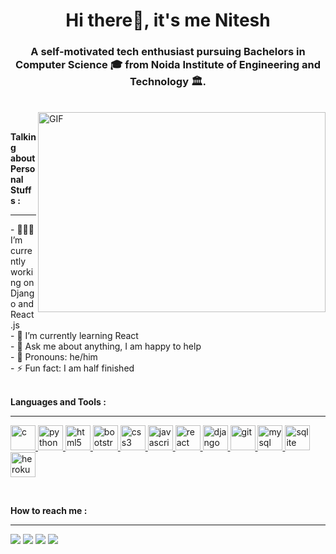 <h1 align="center">Hi there👋, it's me Nitesh</h1>
<h3 align="center">A self-motivated tech enthusiast pursuing Bachelors in Computer Science 🎓 from Noida Institute of Engineering and Technology 🏛.</h3>

<br>
<img align="right" alt="GIF" src="https://github.com/abhisheknaiidu/abhisheknaiidu/blob/master/code.gif?raw=true" width="460" height="320" />
<br>

**Talking about Personal Stuffs :**
<hr>
- 👨🏽‍💻 I’m currently working on Django and React.js <br>
- 🌱 I’m currently learning React <br>
- 💬 Ask me about anything, I am happy to help<br>
- 👨 Pronouns: he/him<br>
- ⚡ Fun fact: I am half finished<br>

<br>

**Languages and Tools :**  
<hr>
<p align="left"> <a href="https://www.cprogramming.com/" target="_blank"> <img src="https://devicons.github.io/devicon/devicon.git/icons/c/c-original.svg" alt="c" width="40" height="40"/> </a> <a href="https://www.python.org" target="_blank"> <img src="https://devicons.github.io/devicon/devicon.git/icons/python/python-original.svg" alt="python" width="40" height="40"/> </a> <a href="https://www.w3.org/html/" target="_blank"> <img src="https://devicons.github.io/devicon/devicon.git/icons/html5/html5-original-wordmark.svg" alt="html5" width="40" height="40"/> </a><a href="https://getbootstrap.com" target="_blank"> <img src="https://devicons.github.io/devicon/devicon.git/icons/bootstrap/bootstrap-plain.svg" alt="bootstrap" width="40" height="40"/> </a> <a href="https://www.w3schools.com/css/" target="_blank"> <img src="https://devicons.github.io/devicon/devicon.git/icons/css3/css3-original-wordmark.svg" alt="css3" width="40" height="40"/> </a> <a href="https://developer.mozilla.org/en-US/docs/Web/JavaScript" target="_blank"> <img src="https://devicons.github.io/devicon/devicon.git/icons/javascript/javascript-original.svg" alt="javascript" width="40" height="40"/> <a href="https://reactjs.org/" target="_blank"> <img src="https://devicons.github.io/devicon/devicon.git/icons/react/react-original-wordmark.svg" alt="react" width="40" height="40"/> </a> </a> <a href="https://www.djangoproject.com/" target="_blank"> <img src="https://devicons.github.io/devicon/devicon.git/icons/django/django-original.svg" alt="django" width="40" height="40"/> </a> <a href="https://git-scm.com/" target="_blank"> <img src="https://www.vectorlogo.zone/logos/git-scm/git-scm-icon.svg" alt="git" width="40" height="40"/> </a>  <a href="https://www.mysql.com/" target="_blank"> <img src="https://devicons.github.io/devicon/devicon.git/icons/mysql/mysql-original-wordmark.svg" alt="mysql" width="40" height="40"/> </a> <a href="https://www.sqlite.org/" target="_blank"> <img src="https://www.vectorlogo.zone/logos/sqlite/sqlite-icon.svg" alt="sqlite" width="40" height="40"/> </a> <a href="https://heroku.com" target="_blank"> <img src="https://www.vectorlogo.zone/logos/heroku/heroku-icon.svg" alt="heroku" width="40" height="40"/> </a> </p>
<br>

**How to reach me :**
<hr>

[<img src="https://img.icons8.com/bubbles/50/000000/gmail.png"/>](mailto:ns98738698@gmail.com)
[<img target="_blank" src="https://img.icons8.com/bubbles/50/000000/linkedin.png"/>](https://www.linkedin.com/in/nitesh-singh-2001/)
[<img target="_blank" src="https://img.icons8.com/bubbles/50/000000/github.png">](https://www.github.com/Nitesh-singh-5/)
[<img target="_blank" src="https://img.icons8.com/bubbles/50/000000/instagram-new.png"/>](https://www.instagram.com/btw_im_nitesh/)


